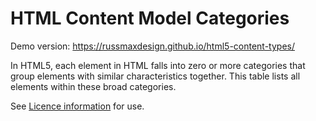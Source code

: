 # HTML Content Model Categories

Demo version: https://russmaxdesign.github.io/html5-content-types/

In HTML5, each element in HTML falls into zero or more categories that group elements with similar characteristics together. This table lists all elements within these broad categories.

See [Licence information](LICENCE) for use.
